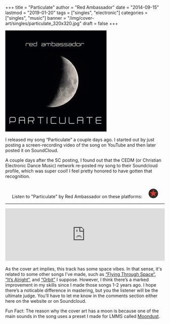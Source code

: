 +++
title = "Particulate"
author = "Red Ambassador"
date = "2014-09-15"
lastmod = "2019-01-20"
tags = ["singles", "electronic"]
categories = ["singles", "music"]
banner = "/img/cover-art/singles/particulate_320x320.jpg"
draft = false
+++

<img src="/img/cover-art/singles/particulate_320x320.jpg" class="thumb"
 alt="Particulate by Red Ambassador cover at">

I released my song “Particulate” a couple days ago. I started out by just
posting a screen-recording video of the song on YouTube and then later posted
it on SoundCloud.

A couple days after the SC posting, I found out that the CEDM (or Christian
Electronic Dance Music) network re-posted my song to their Soundcloud profile,
which was super cool! I feel pretty honored to have gotten that recognition.

<br>

<center>
Listen to "Particulate" by Red Ambassador on these platforms:

<a target="_blank" href="https://redambassador.bandcamp.com/track/particulate" title="Bandcamp">
    <i style="color: #639AA9;" class="fab fa-bandcamp fa-2x"></i>
</a>
&nbsp;
<a target="_blank" href="https://soundcloud.com/red-ambassador/particulate" title="Soundcloud">
    <i style="color: #FF7700;" class="fab fa-soundcloud fa-2x"></i>
</a>
<!--&nbsp;
<a target="_blank" href="https://www.youtube.com/watch?v=3l0X_83Rvk8" title="YouTube">
    <i style="color: #e52d27;" class="fab fa-youtube fa-2x"></i>
</a>-->
&nbsp;
<a target="_blank" href="https://www.reverbnation.com/redambassador/song/22377270-particulate" title="ReverbNation">
    <img height=30px src="/img/thirdparty/reverbnation_logo_min.svg">
</a>
</center>

-------------------------------------------------------------------------------

<iframe width="100%" height="166" scrolling="no" frameborder="no" allow="autoplay" src="https://w.soundcloud.com/player/?url=https%3A//api.soundcloud.com/tracks/167488683&color=%23d00000&auto_play=false&hide_related=false&show_comments=true&show_user=true&show_reposts=false&show_teaser=true"></iframe>

As the cover art implies, this track has some space vibes. In that sense, it's
related to some other songs I've made, such as
[“Flying Through Space“](https://soundcloud.com/red-ambassador/flying-through-space-7-16-2013),
[“It’s Alright“](https://soundcloud.com/red-ambassador/its-alright-v-1-4), and
[“Orbit”](https://soundcloud.com/red-ambassador/orbit-v-1-2)
I suppose. However, I think there’s a marked improvement in my skills since I
made those songs 1-2 years ago. I hope there’s a noticable difference in
mastering, but you the listener will be the ultimate judge. You’ll have to let
me know in the comments section either here on the website or on Soundcloud.

Fun Fact: The reason why the cover art has a moon is because one of the main
sounds in the song uses a preset I made for LMMS called
[Moondust](/lmms-stuff#presets).

